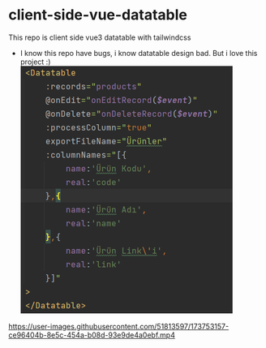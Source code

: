 # client-side-vue-datatable
This repo is client side vue3 datatable with tailwindcss
- I know this repo have bugs, i know datatable design bad. But i love this project :)
![alt text](application.png)


https://user-images.githubusercontent.com/51813597/173753157-ce96404b-8e5c-454a-b08d-93e9de4a0ebf.mp4
